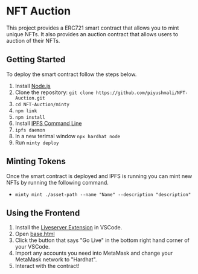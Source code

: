 # NFT Auction

This project provides a ERC721 smart contract that allows you to mint unique NFTs. It also provides an auction contract that allows users to auction of their NFTs.

## Getting Started

To deploy the smart contract follow the steps below.

1. Install [Node.js](https://nodejs.org/en/download/)
2. Clone the repository: `git clone https://github.com/piyushmali/NFT-Auction.git`
3. `cd NFT-Auction/minty`
4. `npm link`
5. `npm install`
6. Install [IPFS Command Line](https://docs.ipfs.tech/install/command-line/#official-distributions)
7. `ipfs daemon`
8. In a new terimal window `npx hardhat node`
9. Run `minty deploy`

## Minting Tokens

Once the smart contract is deployed and IPFS is running you can mint new NFTs by running the following command.

- `minty mint ./asset-path --name "Name" --description "description"`

## Using the Frontend

1. Install the [Liveserver Extension](https://marketplace.visualstudio.com/items?itemName=ritwickdey.LiveServer) in VSCode.
2. Open [base.html](frontend/base.html)
3. Click the button that says "Go Live" in the bottom right hand corner of your VSCode.
4. Import any accounts you need into MetaMask and change your MetaMask network to "Hardhat".
5. Interact with the contract!
